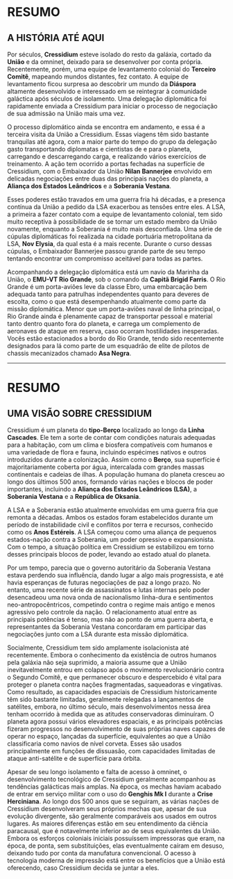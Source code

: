 # RESUMO
## A HISTÓRIA ATÉ AQUI
Por séculos, **Cressidium** esteve isolado do resto da galáxia, cortado da **União** e da omninet, deixado para se desenvolver por conta própria. Recentemente, porém, uma equipe de levantamento colonial do **Terceiro Comitê**, mapeando mundos distantes, fez contato. A equipe de levantamento ficou surpresa ao descobrir um mundo da **Diáspora** altamente desenvolvido e interessado em se reintegrar à comunidade galáctica após séculos de isolamento. Uma delegação diplomática foi rapidamente enviada a Cressidium para iniciar o processo de negociação de sua admissão na União mais uma vez.

O processo diplomático ainda se encontra em andamento, e essa é a terceira visita da União a Cressidium. Essas viagens têm sido bastante tranquilas até agora, com a maior parte do tempo do grupo da delegação gasto transportando diplomatas e cientistas de e para o planeta, carregando e descarregando carga, e realizando vários exercícios de treinamento. A ação tem ocorrido a portas fechadas na superfície de Cressidium, com o Embaixador da União **Nilan Bannerjee** envolvido em delicadas negociações entre duas das principais nações do planeta, a **Aliança dos Estados Leândricos** e a **Soberania Vestana**.

Esses poderes estão travados em uma guerra fria há décadas, e a presença contínua da União a pedido da LSA exacerbou as tensões entre eles. A LSA, a primeira a fazer contato com a equipe de levantamento colonial, tem sido muito receptiva à possibilidade de se tornar um estado membro da União novamente, enquanto a Soberania é muito mais desconfiada. Uma série de cúpulas diplomáticas foi realizada na cidade portuária metropolitana da LSA, **Nov Elysia**, da qual esta é a mais recente. Durante o curso dessas cúpulas, o Embaixador Bannerjee passou grande parte de seu tempo tentando encontrar um compromisso aceitável para todas as partes.

Acompanhando a delegação diplomática está um navio da Marinha da União, o **EMU-VT Rio Grande**, sob o comando da **Capitã Brigid Farris**. O Rio Grande é um porta-aviões leve da classe Ebro, uma embarcação bem adequada tanto para patrulhas independentes quanto para deveres de escolta, como o que está desempenhando atualmente como parte da missão diplomática. Menor que um porta-aviões naval de linha principal, o Rio Grande ainda é plenamente capaz de transportar pessoal e material tanto dentro quanto fora do planeta, e carrega um complemento de aeronaves de ataque em reserva, caso ocorram hostilidades inesperadas. Vocês estão estacionados a bordo do Rio Grande, tendo sido recentemente designados para lá como parte de um esquadrão de elite de pilotos de chassis mecanizados chamado **Asa Negra**.
________________________________________________________________________________
# RESUMO
## UMA VISÃO SOBRE CRESSIDIUM
Cressidium é um planeta do **tipo-Berço** localizado ao longo da **Linha Cascades**. Ele tem a sorte de contar com condições naturais adequadas para a habitação, com um clima e biosfera compatíveis com humanos e uma variedade de flora e fauna, incluindo espécimes nativos e outros introduzidos durante a colonização. Assim como o **Berço**, sua superfície é majoritariamente coberta por água, intercalada com grandes massas continentais e cadeias de ilhas. A população humana do planeta cresceu ao longo dos últimos 500 anos, formando várias nações e blocos de poder importantes, incluindo a **Aliança dos Estados Leândricos (LSA)**, a **Soberania Vestana** e a **República de Oksania**.

A LSA e a Soberania estão atualmente envolvidas em uma guerra fria que remonta a décadas. Ambos os estados foram estabelecidos durante um período de instabilidade civil e conflitos por terra e recursos, conhecido como os **Anos Estéreis**. A LSA começou como uma aliança de pequenos estados-nação contra a Soberania, um poder opressivo e expansionista. Com o tempo, a situação política em Cressidium se estabilizou em torno desses principais blocos de poder, levando ao estado atual do planeta.

Por um tempo, parecia que o governo autoritário da Soberania Vestana estava perdendo sua influência, dando lugar a algo mais progressista, e até havia esperanças de futuras negociações de paz a longo prazo. No entanto, uma recente série de assassinatos e lutas internas pelo poder desencadeou uma nova onda de nacionalismo linha-dura e sentimentos neo-antropocêntricos, competindo contra o regime mais antigo e menos agressivo pelo controle da nação. O relacionamento atual entre as principais potências é tenso, mas não ao ponto de uma guerra aberta, e representantes da Soberania Vestana concordaram em participar das negociações junto com a LSA durante esta missão diplomática.

Socialmente, Cressidium tem sido amplamente isolacionista até recentemente. Embora o conhecimento da existência de outros humanos pela galáxia não seja suprimido, a maioria assume que a União inevitavelmente entrou em colapso após o movimento revolucionário contra o Segundo Comitê, e que permanecer obscuro e despercebido é vital para proteger o planeta contra nações fragmentadas, saqueadoras e vingativas. Como resultado, as capacidades espaciais de Cressidium historicamente têm sido bastante limitadas, geralmente relegadas a lançamentos de satélites, embora, no último século, mais desenvolvimentos nessa área tenham ocorrido à medida que as atitudes conservadoras diminuíram. O planeta agora possui vários elevadores espaciais, e as principais potências fizeram progressos no desenvolvimento de suas próprias naves capazes de operar no espaço, lançadas da superfície, equivalentes ao que a União classificaria como navios de nível corveta. Esses são usados principalmente em funções de dissuasão, com capacidades limitadas de ataque anti-satélite e de superfície para órbita.

Apesar de seu longo isolamento e falta de acesso à omninet, o desenvolvimento tecnológico de Cressidium geralmente acompanhou as tendências galácticas mais amplas. Na época, os mechas haviam acabado de entrar em serviço militar com o uso do **Genghis Mk I** durante a **Crise Herciniana**. Ao longo dos 500 anos que se seguiram, as várias nações de Cressidium desenvolveram seus próprios mechas que, apesar de sua evolução divergente, são geralmente comparáveis aos usados em outros lugares. As maiores diferenças estão em seu entendimento da ciência paracausal, que é notavelmente inferior ao de seus equivalentes da União. Embora os esforços coloniais iniciais possuíssem impressoras que eram, na época, de ponta, sem substituições, elas eventualmente caíram em desuso, deixando tudo por conta da manufatura convencional. O acesso à tecnologia moderna de impressão está entre os benefícios que a União está oferecendo, caso Cressidium decida se juntar a eles.
